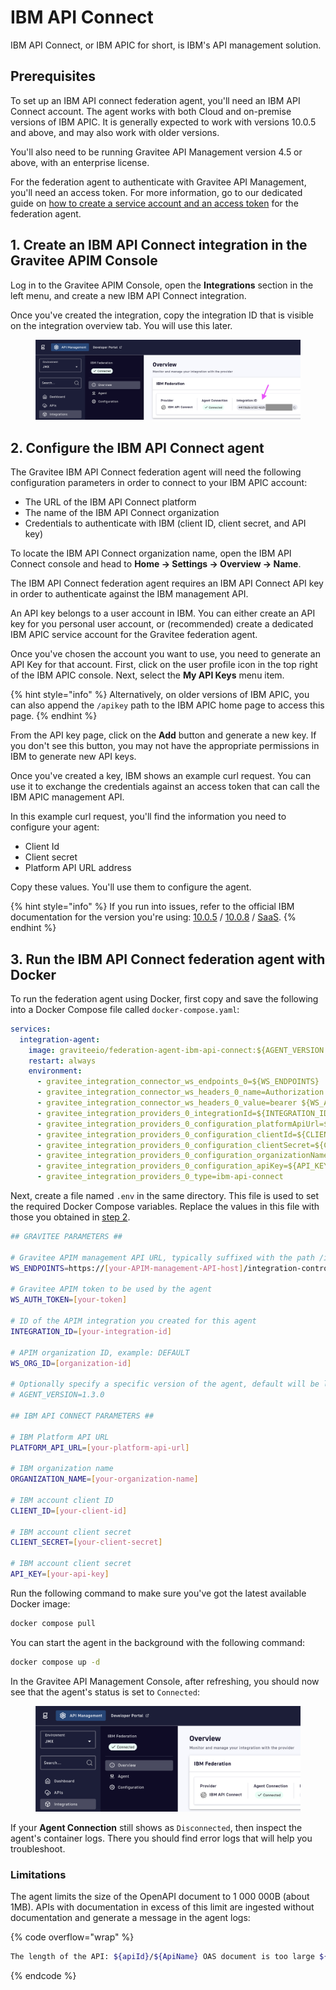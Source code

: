 # IBM API Connect

IBM API Connect, or IBM APIC for short, is IBM's API management solution.

## Prerequisites

To set up an IBM API connect federation agent, you'll need an IBM API Connect account. The agent works with both Cloud and on-premise versions of IBM APIC. It is generally expected to work with versions 10.0.5 and above, and may also work with older versions.

You'll also need to be running Gravitee API Management version 4.5 or above, with an enterprise license.&#x20;

For the federation agent to authenticate with Gravitee API Management, you'll need an access token. For more information, go to our dedicated guide on [how to create a service account and an access token](../federation-agent-service-account.md) for the federation agent.

## 1. Create an IBM API Connect integration in the Gravitee APIM Console

Log in to the Gravitee APIM Console, open the **Integrations** section in the left menu, and create a new IBM API Connect integration.&#x20;

Once you've created the integration, copy the integration ID that is visible on the integration overview tab. You will use this later.

<figure><img src="../../.gitbook/assets/image (7).png" alt=""><figcaption></figcaption></figure>

## 2. Configure the IBM API Connect agent

The Gravitee IBM API Connect federation agent will need the following configuration parameters in order to connect to your IBM APIC account:

* The URL of the IBM API Connect platform
* The name of the IBM API Connect organization
* Credentials to authenticate with IBM (client ID, client secret, and API key)

To locate the IBM API Connect organization name, open the IBM API Connect console and head to **Home → Settings → Overview → Name**.&#x20;

The IBM API Connect federation agent requires an IBM API Connect API key in order to authenticate against the IBM management API.

An API key belongs to a user account in IBM. You can either create an API key for you personal user account, or (recommended) create a dedicated IBM APIC service account for the Gravitee federation agent.

Once you've chosen the account you want to use, you need to generate an API Key for that account. First, click on the user profile icon in the top right of the IBM APIC console. Next, select the **My API Keys** menu item.&#x20;

{% hint style="info" %}
Alternatively, on older versions of IBM APIC, you can also append the `/apikey` path to the IBM APIC home page to access this page.
{% endhint %}

From the API key page, click on the **Add** button and generate a new key. If you don't see this button, you may not have the appropriate permissions in IBM to generate new API keys.&#x20;

Once you've created a key, IBM shows an example curl request. You can use it to exchange the credentials against an access token that can call the IBM APIC management API.

In this example curl request, you'll find the information you need to configure your agent:

* Client Id
* Client secret&#x20;
* Platform API URL address

Copy these values. You'll use them to configure the agent.

{% hint style="info" %}
If you run into issues, refer to the official IBM documentation for the version you're using: [10.0.5](https://www.ibm.com/docs/en/api-connect/10.0.5.x_lts?topic=applications-managing-platform-rest-api-keys) / [10.0.8](https://www.ibm.com/docs/en/api-connect/10.0.8?topic=applications-managing-platform-rest-api-keys) / [SaaS](https://www.ibm.com/docs/en/api-connect/saas?topic=applications-managing-platform-rest-api-keys).
{% endhint %}

## 3. Run the IBM API Connect federation agent with Docker

To run the federation agent using Docker, first copy and save the following into a Docker Compose file called `docker-compose.yaml`:

```yaml
services:
  integration-agent:
    image: graviteeio/federation-agent-ibm-api-connect:${AGENT_VERSION:-latest}
    restart: always
    environment:
      - gravitee_integration_connector_ws_endpoints_0=${WS_ENDPOINTS}
      - gravitee_integration_connector_ws_headers_0_name=Authorization
      - gravitee_integration_connector_ws_headers_0_value=bearer ${WS_AUTH_TOKEN}
      - gravitee_integration_providers_0_integrationId=${INTEGRATION_ID}
      - gravitee_integration_providers_0_configuration_platformApiUrl=${PLATFORM_API_URL}
      - gravitee_integration_providers_0_configuration_clientId=${CLIENT_ID}
      - gravitee_integration_providers_0_configuration_clientSecret=${CLIENT_SECRET}
      - gravitee_integration_providers_0_configuration_organizationName=${ORGANIZATION_NAME}
      - gravitee_integration_providers_0_configuration_apiKey=${API_KEY}
      - gravitee_integration_providers_0_type=ibm-api-connect
```

Next, create a file named `.env` in the same directory. This file is used to set the required Docker Compose variables. Replace the values in this file with those you obtained in [step 2](ibm-api-connect.md#id-2.-configure-the-ibm-api-connect-agent).

```bash
## GRAVITEE PARAMETERS ##

# Gravitee APIM management API URL, typically suffixed with the path /integration-controller
WS_ENDPOINTS=https://[your-APIM-management-API-host]/integration-controller

# Gravitee APIM token to be used by the agent
WS_AUTH_TOKEN=[your-token]

# ID of the APIM integration you created for this agent
INTEGRATION_ID=[your-integration-id]

# APIM organization ID, example: DEFAULT
WS_ORG_ID=[organization-id]

# Optionally specify a specific version of the agent, default will be latest
# AGENT_VERSION=1.3.0

## IBM API CONNECT PARAMETERS ##

# IBM Platform API URL
PLATFORM_API_URL=[your-platform-api-url]

# IBM organization name
ORGANIZATION_NAME=[your-organization-name]

# IBM account client ID
CLIENT_ID=[your-client-id]

# IBM account client secret
CLIENT_SECRET=[your-client-secret]

# IBM account client secret
API_KEY=[your-api-key]
```

Run the following command to make sure you've got the latest available Docker image:

```bash
docker compose pull
```

You can start the agent in the background with the following command:

```bash
docker compose up -d
```

In the Gravitee API Management Console, after refreshing, you should now see that the agent's status is set to `Connected`:

<figure><img src="../../.gitbook/assets/image (9).png" alt=""><figcaption></figcaption></figure>

If your **Agent Connection** still shows as `Disconnected`, then inspect the agent's container logs. There you should find error logs that will help you troubleshoot.

### Limitations

The agent limits the size of the OpenAPI document to 1 000 000B (about 1MB). APIs with documentation in excess of this limit are ingested without documentation and generate a message in the agent logs:

{% code overflow="wrap" %}
```sh
The length of the API: ${apiId}/${ApiName} OAS document is too large ${sizeB} (${sizeHumanReadable}). The limit is {sizeB} (${sizeHumanReadable}). The document will not be ingested.
```
{% endcode %}
